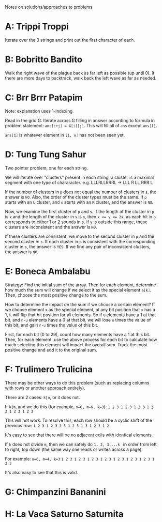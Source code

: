 Notes on solutions/approaches to problems

# A: Trippi Troppi
Iterate over the 3 strings and print out the first character of each.

# B: Bobritto Bandito
Walk the right wave of the plague back as far left as possible (up until 0). If there are more days to backtrack, walk back the left wave as far as needed.

# C: Brr Brrr Patapim

Note: explanation uses 1-indexing.

Read in the grid G. Iterate across G filling in answer according to formula in problem statement: `ans[i+j] = G[i][j]`. This will fill all of `ans` except `ans[1]`.

`ans[1]` is whatever element in `[1, n]` has not been seen yet.

# D: Tung Tung Sahur

Two pointer problem, one for each string.

We will iterate over "clusters" present in each string, a cluster is a maximal segment with one type of chararacter.
e.g. LLLRLLRRRL -> LLL R LL RRR L

If the number of clusters in `p` does not equal the number of clusters in `s`, the answer is `NO`.
Also, the order of the cluster types must be the same. If `p` starts with an `L` cluster, and `s` starts with an `R` cluster, and the answer is `NO`.

Now, we examine the first cluster of `p` and `s`. If the length of the cluster in `p` is `x` and the length of the cluster in `s` is `y`, then `x <= y <= 2x`, as each hit in `p` corresponds to either 1 or 2 sounds in `s`. If `y` is outside this range, these clusters are inconsistent and the answer is `NO`.

If these clusters are consistent, we move to the second cluster in `p` and the second cluster in `s`. If each cluster in `p` is consistent with the corresponding cluster in `s`, the answer is `YES`. If we find any pair of inconsistent clusters, the answer is `NO`.

# E: Boneca Ambalabu

Strategy: Find the initial sum of the array. Then for each element, determine how much the sum will change if we select it as the special element `a[k]`. Then, choose the most positive change to the sum.

How to determine the impact on the sum if we choose a certain element? If we choose element `x` as the special element, at any bit position that `x` has a 1, it will flip that bit position for all elements. So if `u` elements have a 1 at that bit, and `n-u` elements have a 0 at that bit, we will lose `u` times the value of this bit, and gain `n-u` times the value of this bit.

First, for each bit (0 to 29), count how many elements have a 1 at this bit. Then, for each element, use the above process for each bit to calculate how much selecting this element will impact the overall sum. Track the most positive change and add it to the original sum.

# F: Trulimero Trulicina

There may be other ways to do this problem (such as replacing columns with rows or another approach entirely).

There are 2 cases: `k|m`, or it does not.

If `k|m`, and we do this (for example, `n=6, m=6, k=3`):
`1 2 3 1 2 3
1 2 3 1 2 3
1 2 3 1 2 3`

This will not work. To resolve this, each row should be a cyclic shift of the previous row:
`1 2 3 1 2 3
2 3 1 2 3 1
3 1 2 3 1 2`

It's easy to see that there will be no adjacent cells with identical elements.

If `k` does not divide `m`, then we can safely do `1, 2, 3....k ` in order from left to right, top down (the same way one reads or writes across a page).

For example: `n=6, m=4, k=3`
`1 2 3 1
2 3 1 2
3 1 2 3
1 2 3 1
2 3 1 2
3 1 2 3`

It's also easy to see that this is valid.

# G: Chimpanzini Bananini

# H: La Vaca Saturno Saturnita